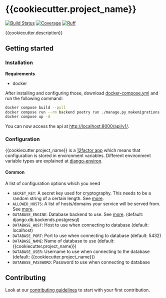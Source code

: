 # {{cookiecutter.project_name}}

[![Build Status]({{cookiecutter.url}}/workflows/Tests/badge.svg)]({{cookiecutter.url}}/actions?query=workflow%3ATests)
[![Coverage](https://img.shields.io/badge/coverage-100%25-brightgreen.svg)]({{cookiecutter.url}}/blob/main/{{cookiecutter.project_name}}/pyproject.toml#L115)
[![Ruff](https://img.shields.io/badge/code%20style-ruff-000000.svg)](https://docs.astral.sh/ruff/)

{{cookiecutter.description}}

## Getting started

### Installation

**Requirements**
* docker

After installing and configuring those, download [docker-compose.yml](https://raw.githubusercontent.com/{{cookiecutter.organization_slug}}/{{cookiecutter.project_name}}/master/docker-compose.yml) and run the following command:

```bash
docker compose build --pull
docker compose run --rm backend poetry run ./manage.py makemigrations
docker compose up -d
```

You can now access the api at [http://localhost:8000/api/v1/](http://localhost:8000/api/v1/).

### Configuration

{{cookiecutter.project_name}} is a [12factor app](https://12factor.net/) which means that configuration is stored in environment variables.
Different environment variable types are explained at [django-environ](https://github.com/joke2k/django-environ#supported-types).

#### Common

A list of configuration options which you need

* `SECRET_KEY`: A secret key used for cryptography. This needs to be a random string of a certain length. See [more](https://docs.djangoproject.com/en/2.1/ref/settings/#std:setting-SECRET_KEY).
* `ALLOWED_HOSTS`: A list of hosts/domains your service will be served from. See [more](https://docs.djangoproject.com/en/2.1/ref/settings/#allowed-hosts).
* `DATABASE_ENGINE`: Database backend to use. See [more](https://docs.djangoproject.com/en/2.1/ref/settings/#std:setting-DATABASE-ENGINE). (default: django.db.backends.postgresql)
* `DATABASE_HOST`: Host to use when connecting to database (default: localhost)
* `DATABASE_PORT`: Port to use when connecting to database (default: 5432)
* `DATABASE_NAME`: Name of database to use (default: {{cookiecutter.project_name}})
* `DATABASE_USER`: Username to use when connecting to the database (default: {{cookiecutter.project_name}})
* `DATABASE_PASSWORD`: Password to use when connecting to database

## Contributing

Look at our [contributing guidelines](CONTRIBUTING.md) to start with your first contribution.

